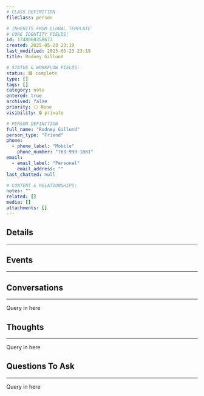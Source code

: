 ```yaml
---
# CLASS DEFINITION
fileClass: person

# INHERITS FROM GLOBAL TEMPLATE
# CORE IDENTITY FIELDS:
id: 1748060358677
created: 2025-05-23 23:19
last_modified: 2025-05-23 23:19
title: Rodney Gillund

# STATUS & WORKFLOW FIELDS:
status: 🟩 complete
type: []
tags: []
category: note
entered: true
archived: false
priority: ⚪ None
visibility: 🔒 private

# PERSON DEFINITION
full_name: "Rodney Gillund"
person_type: "Friend"
phone:
  - phone_label: "Mobile"
    phone_number: "763-999-1081"
email:
  - email_label: "Personal"
    email_address: ""
last_chatted: null

# CONTENT & RELATIONSHIPS:
notes: ""
related: []
media: []
attachments: []
---
```


## Details
---

## Events
---

## Conversations
---
Query in here

## Thoughts
---
Query in here

## Questions To Ask
---
Query in here
